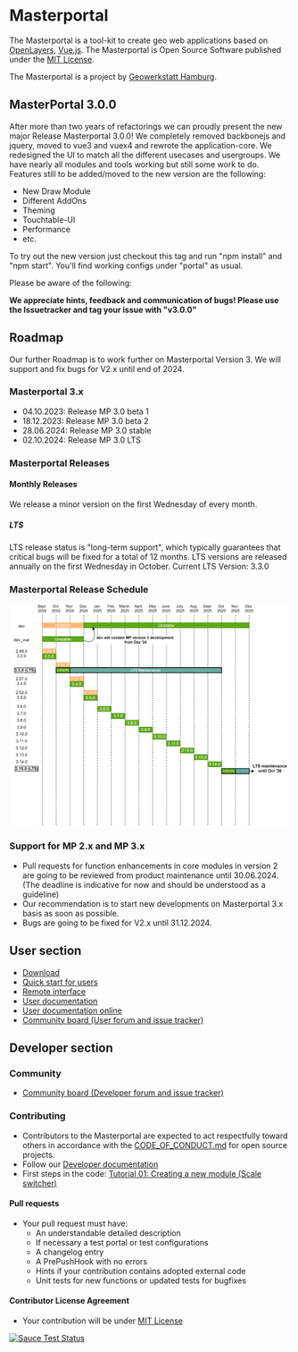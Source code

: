 # Masterportal

The Masterportal is a tool-kit to create geo web applications based on [OpenLayers](https://openlayers.org), [Vue.js](https://vuejs.org/). The Masterportal is Open Source Software published under the [MIT License](https://bitbucket.org/geowerkstatt-hamburg/masterportal/src/dev_vue/License.txt).

The Masterportal is a project by [Geowerkstatt Hamburg](https://www.hamburg.de/geowerkstatt/).

## MasterPortal 3.0.0

After more than two years of refactorings we can proudly present the new major Release Masterportal 3.0.0! We completely removed backbonejs and jquery, moved to vue3 and vuex4 and rewrote the application-core. We redesigned the UI to match all the different usecases and usergroups. We have nearly all modules and tools working but still some work to do. Features still to be added/moved to the new version are the following:

* New Draw Module
* Different AddOns
* Theming
* Touchtable-UI
* Performance
* etc.

To try out the new version just checkout this tag and run "npm install" and "npm start". You'll find working configs under "portal" as usual.

Please be aware of the following:

**We appreciate hints, feedback and communication of bugs! Please use the Issuetracker and tag your issue with "v3.0.0"**

## Roadmap
Our further Roadmap is to work further on Masterportal Version 3. We will support and fix bugs for V2.x until end of 2024.
### Masterportal 3.x
* 04.10.2023: Release MP 3.0 beta 1
* 18.12.2023: Release MP 3.0 beta 2
* 28.06.2024: Release MP 3.0 stable
* 02.10.2024: Release MP 3.0 LTS
### Masterportal Releases
#### Monthly Releases
We release a minor version on the first Wednesday of every month.
##### LTS
LTS release status is "long-term support", which typically guarantees that critical bugs will be fixed for a total of 12 months.
LTS versions are released annually on the first Wednesday in October.
Current LTS Version: 3.3.0

### Masterportal Release Schedule
<p align="center">
  <img src="./docs/_media/Masterportal-TimeSchedule.svg" alt="Sublime's custom image"/>
</p>

### Support for MP 2.x and MP 3.x
* Pull requests for function enhancements in core modules in version 2 are going to be reviewed from product maintenance until 30.06.2024. (The deadline is indicative for now and should be understood as a guideline)
* Our recommendation is to start new developments on Masterportal 3.x basis as soon as possible.
* Bugs are going to be fixed for V2.x until 31.12.2024.

## User section

* [Download](https://bitbucket.org/geowerkstatt-hamburg/masterportal/downloads/)
* [Quick start for users](https://bitbucket.org/geowerkstatt-hamburg/masterportal/src/dev_vue/doc/setup.md)
* [Remote interface](https://bitbucket.org/geowerkstatt-hamburg/masterportal/src/dev_vue/doc/remoteInterface/remoteInterface.md)
* [User documentation](https://bitbucket.org/geowerkstatt-hamburg/masterportal/src/dev_vue/doc/doc.md)
* [User documentation online](https://www.masterportal.org/dokumentation)
* [Community board (User forum and issue tracker)](https://trello.com/c/qajdXkMa/110-willkommen)

## Developer section
### Community
* [Community board (Developer forum and issue tracker)](https://trello.com/c/qajdXkMa/110-willkommen)
### Contributing
* Contributors to the Masterportal are expected to act respectfully toward others in accordance with the [CODE_OF_CONDUCT.md](./CODE_OF_CONDUCT.md) for open source projects.
* Follow our [Developer documentation](doc/devdoc.md)
* First steps in the code: [Tutorial 01: Creating a new module (Scale switcher)](https://bitbucket.org/geowerkstatt-hamburg/masterportal/src/dev_vue/doc/tutorial.md)

#### Pull requests
* Your pull request must have:
    * An understandable detailed description
    * If necessary a test portal or test configurations
    * A changelog entry
    * A PrePushHook with no errors
    * Hints if your contribution contains adopted external code
    * Unit tests for new functions or updated tests for bugfixes

#### Contributor License Agreement
* Your contribution will be under [MIT License](https://bitbucket.org/geowerkstatt-hamburg/masterportal/src/dev_vue/License.txt)


[![Sauce Test Status](https://app.eu-central-1.saucelabs.com/buildstatus/geodatenanwendungen_gv.hamburg.de)](https://app.eu-central-1.saucelabs.com/builds/dfd7abc54af1493091fbeef1b6b48ca6)
